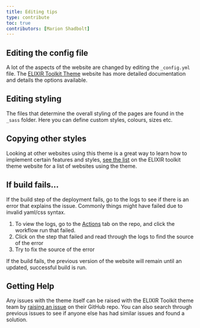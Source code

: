 ```yaml
---
title: Editing tips
type: contribute
toc: true
contributors: [Marion Shadbolt]
---
```


## Editing the config file

A lot of the aspects of the website are changed by editing the `_config.yml` file. The [ELIXIR Toolkit Theme](https://elixir-belgium.github.io/elixir-toolkit-theme/configuring_theme) website has more detailed documentation and details the options available.

## Editing styling

The files that determine the overall styling of the pages are found in the `_sass` folder. Here you can define custom styles, colours, sizes etc.

## Copying other styles

Looking at other websites using this theme is a great way to learn how to implement certain features and styles, [see the list](https://elixir-belgium.github.io/elixir-toolkit-theme/#this-theme-is-known-to-be-used-in) on the ELIXIR toolkit theme website for a list of websites using the theme.

## If build fails...

If the build step of the deployment fails, go to the logs to see if there is an error that explains the issue. Commonly things might have failed due to invalid yaml/css syntax.

1. To view the logs, go to the [Actions](https://github.com/AustralianBioCommons/human-omics-data-sharing-field-guide/actions) tab on the repo, and click the workflow run that failed.
1. Click on the step that failed and read through the logs to find the source of the error
1. Try to fix the source of the error

If the build fails, the previous version of the website will remain until an updated, successful build is run.

## Getting Help

Any issues with the theme itself can be raised with the ELIXIR Toolkit theme team by [raising an issue](https://elixir-belgium.github.io/elixir-toolkit-theme/configuring_theme) on their GitHub repo. You can also search through previous issues to see if anyone else has had similar issues and found a solution.



